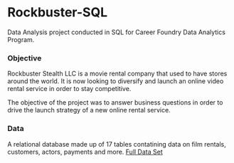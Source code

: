 # Rockbuster-SQL
Data Analysis project conducted in SQL for Career Foundry Data Analytics Program.

### Objective
Rockbuster Stealth LLC is a movie rental company that used to have stores around the world. It is now looking to diversify and launch an online video rental service in order to stay competitive.

The objective of the project was to answer business questions in order to drive the launch strategy of a new online rental service.

### Data
 A relational database made up of 17 tables contatining data on film rentals, customers, actors, payments and more.
 [Full Data Set](http://www.postgresqltutorial.com/wp-content/uploads/2019/05/dvdrental.zip)

